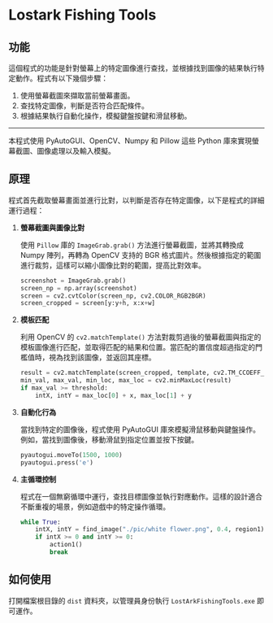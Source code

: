 # Lostark Fishing Tools

## 功能

這個程式的功能是針對螢幕上的特定圖像進行查找，並根據找到圖像的結果執行特定動作。程式有以下幾個步驟：
1. 使用螢幕截圖來擷取當前螢幕畫面。
2. 查找特定圖像，判斷是否符合匹配條件。
3. 根據結果執行自動化操作，模擬鍵盤按鍵和滑鼠移動。
---
本程式使用 PyAutoGUI、OpenCV、Numpy 和 Pillow 這些 Python 庫來實現螢幕截圖、圖像處理以及輸入模擬。

## 原理

程式首先截取螢幕畫面並進行比對，以判斷是否存在特定圖像，以下是程式的詳細運行過程：

1. **螢幕截圖與圖像比對**

   使用 `Pillow` 庫的 `ImageGrab.grab()` 方法進行螢幕截圖，並將其轉換成 Numpy 陣列，再轉為 OpenCV 支持的 BGR 格式圖片。然後根據指定的範圍進行裁剪，這樣可以縮小圖像比對的範圍，提高比對效率。

   ```python
   screenshot = ImageGrab.grab()
   screen_np = np.array(screenshot)
   screen = cv2.cvtColor(screen_np, cv2.COLOR_RGB2BGR)
   screen_cropped = screen[y:y+h, x:x+w]
   ```

2. **模板匹配**

   利用 OpenCV 的 `cv2.matchTemplate()` 方法對裁剪過後的螢幕截圖與指定的模板圖像進行匹配，並取得匹配的結果和位置。當匹配的置信度超過指定的門檻值時，視為找到該圖像，並返回其座標。

   ```python
   result = cv2.matchTemplate(screen_cropped, template, cv2.TM_CCOEFF_NORMED)
   min_val, max_val, min_loc, max_loc = cv2.minMaxLoc(result)
   if max_val >= threshold:
       intX, intY = max_loc[0] + x, max_loc[1] + y
   ```

3. **自動化行為**

   當找到特定的圖像後，程式使用 PyAutoGUI 庫來模擬滑鼠移動與鍵盤操作。例如，當找到圖像後，移動滑鼠到指定位置並按下按鍵。

   ```python
   pyautogui.moveTo(1500, 1000)
   pyautogui.press('e')
   ```

4. **主循環控制**

   程式在一個無窮循環中運行，查找目標圖像並執行對應動作。這樣的設計適合不斷重複的場景，例如遊戲中的特定操作循環。

   ```python
   while True:
       intX, intY = find_image("./pic/white flower.png", 0.4, region1)
       if intX >= 0 and intY >= 0:
           action1()
           break
   ```

## 如何使用

打開檔案根目錄的 `dist` 資料夾，以管理員身份執行 `LostArkFishingTools.exe` 即可運作。
